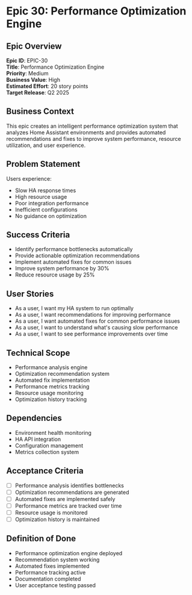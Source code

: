 # Epic 30: Performance Optimization Engine

## Epic Overview
**Epic ID**: EPIC-30  
**Title**: Performance Optimization Engine  
**Priority**: Medium  
**Business Value**: High  
**Estimated Effort**: 20 story points  
**Target Release**: Q2 2025  

## Business Context
This epic creates an intelligent performance optimization system that analyzes Home Assistant environments and provides automated recommendations and fixes to improve system performance, resource utilization, and user experience.

## Problem Statement
Users experience:
- Slow HA response times
- High resource usage
- Poor integration performance
- Inefficient configurations
- No guidance on optimization

## Success Criteria
- Identify performance bottlenecks automatically
- Provide actionable optimization recommendations
- Implement automated fixes for common issues
- Improve system performance by 30%
- Reduce resource usage by 25%

## User Stories
- As a user, I want my HA system to run optimally
- As a user, I want recommendations for improving performance
- As a user, I want automated fixes for common performance issues
- As a user, I want to understand what's causing slow performance
- As a user, I want to see performance improvements over time

## Technical Scope
- Performance analysis engine
- Optimization recommendation system
- Automated fix implementation
- Performance metrics tracking
- Resource usage monitoring
- Optimization history tracking

## Dependencies
- Environment health monitoring
- HA API integration
- Configuration management
- Metrics collection system

## Acceptance Criteria
- [ ] Performance analysis identifies bottlenecks
- [ ] Optimization recommendations are generated
- [ ] Automated fixes are implemented safely
- [ ] Performance metrics are tracked over time
- [ ] Resource usage is monitored
- [ ] Optimization history is maintained

## Definition of Done
- Performance optimization engine deployed
- Recommendation system working
- Automated fixes implemented
- Performance tracking active
- Documentation completed
- User acceptance testing passed
